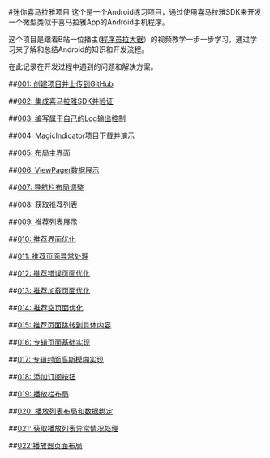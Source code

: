 #迷你喜马拉雅项目
这个是一个Android练习项目，通过使用喜马拉雅SDK来开发一个微型类似于喜马拉雅App的Android手机程序。

这个项目是跟着B站一位播主([程序员拉大锯](https://space.bilibili.com/44272436/)）的视频教学一步一步学习，通过学习来了解和总结Android的知识和开发流程。

在此记录在开发过程中遇到的问题和解决方案。

##[001: 创建项目并上传到GitHub](./doc/001-CreateProjectAndUploadToGitHub.md)

##[002: 集成喜马拉雅SDK并验证](./doc/002-IntegrateSDKAndVerify.md)

##[003: 编写属于自己的Log输出控制](./doc/003-LogUtil.md)

##[004: MagicIndicator项目下载并演示](./doc/004-MagicIndicatorDemo.md)

##[005: 布局主界面](./doc/005-MainActivityLayoout.md)

##[006: ViewPager数据展示](./doc/006-ViewPagerDataDisplay.md)

##[007: 导航栏布局调整](./doc/007-NavigationAdjust.md)

##[008: 获取推荐列表](./doc/008-RetrieveRecommendData.md)

##[009: 推荐列表展示](./doc/009-RecommendDataDisplay.md)

##[010: 推荐界面优化](./doc/010-RecommendUITunning.md)

##[011: 推荐页面异常处理](./doc/011-RecommendExceptionHandle.md)

##[012: 推荐错误页面优化](./doc/012-RecommendErrorUITunning.md)

##[013: 推荐加载页面优化](./doc/013-RecommendLoadingUITunning.md)

##[014: 推荐空页面优化](./doc/014-RecommendEmptyUITunning.md)

##[015: 推荐页面跳转到具体内容](./doc/015-RecommendJumpToDetail.md)

##[016: 专辑页面基础实现](./doc/016-AlbumDetailBasicImpliment.md)

##[017: 专辑封面高斯模糊实现](./doc/017-AlbumDetailCoverGaussianBlur.md)

##[018: 添加订阅按钮](./doc/018-AlbumDetailSubscriptionButton.md)

##[019: 播放栏布局](./doc/019-AlbumDetailPlayBarLayout.md)

##[020: 播放列表布局和数据绑定](./doc/020-AlbumDetailPlayListLayout.md)

##[021: 获取播放列表异常情况处理](./doc/021-AlbumDetailExceptionHandle.md)

##[022:播放器页面布局](./doc/022-TrackPlayerLayout.md)